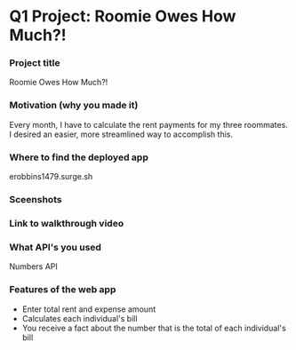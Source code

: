 # Q1 Project: Roomie Owes How Much?!

### Project title
Roomie Owes How Much?!

### Motivation (why you made it)
Every month, I have to calculate the rent payments for my three roommates.  I desired an easier, more streamlined way to accomplish this.

### Where to find the deployed app
erobbins1479.surge.sh

### Sceenshots


### Link to walkthrough video


### What API's you used
Numbers API

### Features of the web app
- Enter total rent and expense amount
- Calculates each individual's bill
- You receive a fact about the number that is the total of each individual's bill
